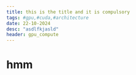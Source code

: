 ```yaml
---
title: this is the title and it is compulsory
tags: #gpu,#cuda,#architecture
date: 22-10-2024
desc: "asdlfkjasld"
header: gpu_compute
---
```


# hmm